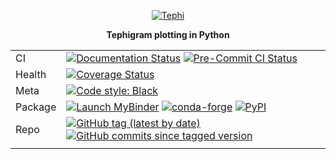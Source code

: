 <p align="center">
<a href="https://tephi.readthedocs.io/en/latest/">
    <img src="https://scitools.github.io/tephi/tephi-logo-200-137.png" alt="Tephi">
</a>
</p>

<p align="center"><strong>Tephigram plotting in Python</strong></p>

<div align="center">

|         |                                                                                                                                                                                                                                                                                                                                   |
|---------|-----------------------------------------------------------------------------------------------------------------------------------------------------------------------------------------------------------------------------------------------------------------------------------------------------------------------------------|
| CI      | [![Documentation Status](https://readthedocs.org/projects/tephi/badge/?version=latest)](https://readthedocs.org/projects/tephi/) [![Pre-Commit CI Status](https://results.pre-commit.ci/badge/github/SciTools/tephi/main.svg)](https://results.pre-commit.ci/latest/github/SciTools/tephi/main)                                   |
| Health  | [![Coverage Status](https://coveralls.io/repos/github/SciTools/tephi/badge.svg?branch=main)](https://coveralls.io/github/SciTools/tephi?branch=main)                                                                                                                                                                              |
| Meta    | [![Code style: Black](https://img.shields.io/badge/code%20style-black-000000.svg)](https://github.com/psf/black)                                                                                                                                                                                                                  | 
| Package | [![Launch MyBinder](https://mybinder.org/badge_logo.svg)](https://mybinder.org/v2/gh/SciTools/tephi/main?filepath=index.ipynb) [![conda-forge](https://img.shields.io/conda/vn/conda-forge/tephi)](href="https://anaconda.org/conda-forge/tephi)  [![PyPI](https://img.shields.io/pypi/v/tephi)](https://pypi.org/project/tephi/) |
| Repo    | [![GitHub tag (latest by date)](https://img.shields.io/github/v/tag/scitools/tephi?color=orange)](https://github.com/SciTools/tephi/releases) [![GitHub commits since tagged version](https://img.shields.io/github/commits-since/scitools/tephi/latest/main)](https://github.com/SciTools/tephi/commits/main)                    |
|         |                                                                                                                                                                                                                                                                                                                                   | 

</div>

<br>
